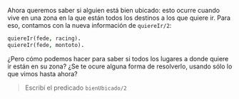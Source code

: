 Ahora queremos saber si alguien está bien ubicado: esto ocurre cuando vive en una zona en la que están todos los destinos a los que quiere ir.  Para eso, contamos con la nueva información de `quiereIr/2`: 

```prolog
quiereIr(fede, racing).
quiereIr(fede, montoto).
```

¿Pero cómo podemos hacer para saber si todos los lugares a donde quiere ir están en su zona? ¿Se te ocure alguna forma de resolverlo, usando sólo lo que vimos hasta ahora?

> Escribí el predicado `bienUbicado/2`